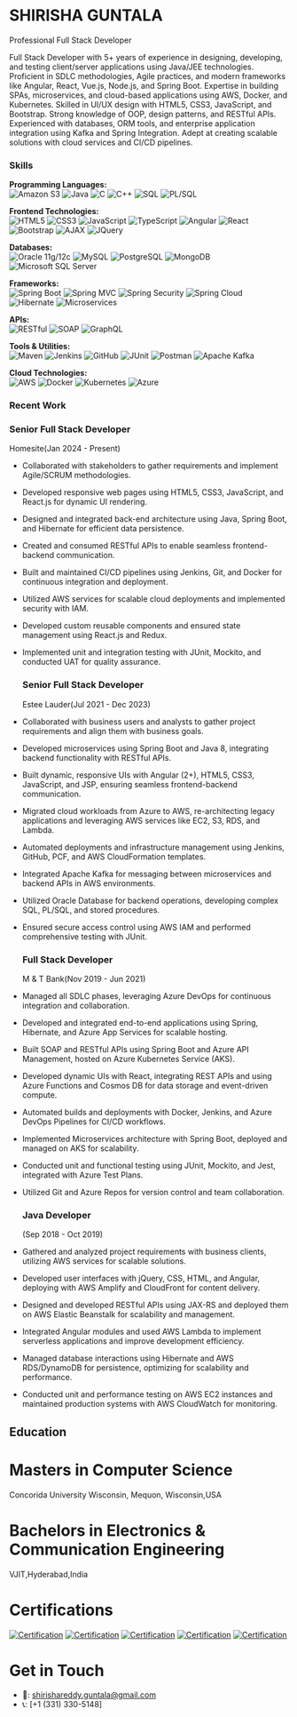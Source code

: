 # SHIRISHA GUNTALA
Professional Full Stack Developer


Full Stack Developer with 5+ years of experience in designing, developing, and testing client/server applications using Java/JEE technologies. Proficient in SDLC methodologies, Agile practices, and modern frameworks like Angular, React, Vue.js, Node.js, and Spring Boot. Expertise in building SPAs, microservices, and cloud-based applications using AWS, Docker, and Kubernetes. Skilled in UI/UX design with HTML5, CSS3, JavaScript, and Bootstrap. Strong knowledge of OOP, design patterns, and RESTful APIs. Experienced with databases, ORM tools, and enterprise application integration using Kafka and Spring Integration. Adept at creating scalable solutions with cloud services and CI/CD pipelines.

### Skills

**Programming Languages:**  
![Amazon S3](https://img.shields.io/badge/-Python-3776AB?style=for-the-badge&logo=python&logoColor=white)
![Java](https://img.shields.io/badge/-Java%207%2F8%2F11-007396?style=for-the-badge&logo=java&logoColor=white)
![C](https://img.shields.io/badge/-C-A8B9CC?style=for-the-badge&logo=c&logoColor=white)
![C++](https://img.shields.io/badge/-C%2B%2B-00599C?style=for-the-badge&logo=c%2B%2B&logoColor=white)
![SQL](https://img.shields.io/badge/-SQL-4479A1?style=for-the-badge&logo=sqlite&logoColor=white)
![PL/SQL](https://img.shields.io/badge/-PL%2FSQL-F80000?style=for-the-badge&logo=oracle&logoColor=white)


**Frontend Technologies:**  
![HTML5](https://img.shields.io/badge/-HTML5-E34F26?style=for-the-badge&logo=html5&logoColor=white)
![CSS3](https://img.shields.io/badge/-CSS3-1572B6?style=for-the-badge&logo=css3&logoColor=white)
![JavaScript](https://img.shields.io/badge/-JavaScript-F7DF1E?style=for-the-badge&logo=javascript&logoColor=black)
![TypeScript](https://img.shields.io/badge/-TypeScript-3178C6?style=for-the-badge&logo=typescript&logoColor=white)
![Angular](https://img.shields.io/badge/-Angular-DD0031?style=for-the-badge&logo=angular&logoColor=white)
![React](https://img.shields.io/badge/-React-61DAFB?style=for-the-badge&logo=react&logoColor=black)
![Bootstrap](https://img.shields.io/badge/-Bootstrap-563D7C?style=for-the-badge&logo=bootstrap&logoColor=white)
![AJAX](https://img.shields.io/badge/-AJAX-0077C9?style=for-the-badge&logo=ajax&logoColor=white)
![JQuery](https://img.shields.io/badge/-jQuery-0769AD?style=for-the-badge&logo=jquery&logoColor=white)

**Databases:**  
![Oracle 11g/12c](https://img.shields.io/badge/-Oracle%2011g%2F12c-F80000?style=for-the-badge&logo=oracle&logoColor=white)
![MySQL](https://img.shields.io/badge/-MySQL-4479A1?style=for-the-badge&logo=mysql&logoColor=white)
![PostgreSQL](https://img.shields.io/badge/-PostgreSQL-336791?style=for-the-badge&logo=postgresql&logoColor=white)
![MongoDB](https://img.shields.io/badge/-MongoDB-47A248?style=for-the-badge&logo=mongodb&logoColor=white)
![Microsoft SQL Server](https://img.shields.io/badge/-Microsoft%20SQL%20Server-CC2927?style=for-the-badge&logo=microsoftsqlserver&logoColor=white)

**Frameworks:**  
![Spring Boot](https://img.shields.io/badge/-Spring%20Boot-6DB33F?style=for-the-badge&logo=springboot&logoColor=white)
![Spring MVC](https://img.shields.io/badge/-Spring%20MVC-6DB33F?style=for-the-badge&logo=spring&logoColor=white)
![Spring Security](https://img.shields.io/badge/-Spring%20Security-6DB33F?style=for-the-badge&logo=springsecurity&logoColor=white)
![Spring Cloud](https://img.shields.io/badge/-Spring%20Cloud-6DB33F?style=for-the-badge&logo=springcloud&logoColor=white)
![Hibernate](https://img.shields.io/badge/-Hibernate-7961C6?style=for-the-badge&logo=hibernate&logoColor=white)
![Microservices](https://img.shields.io/badge/-Microservices-25D366?style=for-the-badge&logo=docker&logoColor=white)

**APIs:**  
![RESTful](https://img.shields.io/badge/-RESTful-00A9E0?style=for-the-badge&logo=rest&logoColor=white)
![SOAP](https://img.shields.io/badge/-SOAP-0052CC?style=for-the-badge&logo=soap&logoColor=white)
![GraphQL](https://img.shields.io/badge/-GraphQL-E10098?style=for-the-badge&logo=graphql&logoColor=white)

**Tools & Utilities:**  
![Maven](https://img.shields.io/badge/-Maven-C71A36?style=for-the-badge&logo=apachemaven&logoColor=white)
![Jenkins](https://img.shields.io/badge/-Jenkins-D24939?style=for-the-badge&logo=jenkins&logoColor=white)
![GitHub](https://img.shields.io/badge/-GitHub-181717?style=for-the-badge&logo=github&logoColor=white)
![JUnit](https://img.shields.io/badge/-JUnit-25A162?style=for-the-badge&logo=junit&logoColor=white)
![Postman](https://img.shields.io/badge/-Postman-FF6C37?style=for-the-badge&logo=postman&logoColor=white)
![Apache Kafka](https://img.shields.io/badge/-Apache%20Kafka-231F20?style=for-the-badge&logo=apachekafka&logoColor=white)

**Cloud Technologies:**  
![AWS](https://img.shields.io/badge/-AWS-232F3E?style=for-the-badge&logo=amazonaws&logoColor=white)
![Docker](https://img.shields.io/badge/-Docker-2496ED?style=for-the-badge&logo=docker&logoColor=white)
![Kubernetes](https://img.shields.io/badge/-Kubernetes-326CE5?style=for-the-badge&logo=kubernetes&logoColor=white)
![Azure](https://img.shields.io/badge/-Azure-0089D6?style=for-the-badge&logo=microsoftazure&logoColor=white)
### Recent Work

### Senior Full Stack Developer
Homesite(Jan 2024 - Present)

- Collaborated with stakeholders to gather requirements and implement Agile/SCRUM methodologies.  
- Developed responsive web pages using HTML5, CSS3, JavaScript, and React.js for dynamic UI rendering.  
- Designed and integrated back-end architecture using Java, Spring Boot, and Hibernate for efficient data persistence.  
- Created and consumed RESTful APIs to enable seamless frontend-backend communication.  
- Built and maintained CI/CD pipelines using Jenkins, Git, and Docker for continuous integration and deployment.  
- Utilized AWS services for scalable cloud deployments and implemented security with IAM.  
- Developed custom reusable components and ensured state management using React.js and Redux.  
- Implemented unit and integration testing with JUnit, Mockito, and conducted UAT for quality assurance.
  ### Senior Full Stack Developer
  Estee Lauder(Jul 2021 - Dec 2023)

- Collaborated with business users and analysts to gather project requirements and align them with business goals.  
- Developed microservices using Spring Boot and Java 8, integrating backend functionality with RESTful APIs.  
- Built dynamic, responsive UIs with Angular (2+), HTML5, CSS3, JavaScript, and JSP, ensuring seamless frontend-backend communication.  
- Migrated cloud workloads from Azure to AWS, re-architecting legacy applications and leveraging AWS services like EC2, S3, RDS, and Lambda.  
- Automated deployments and infrastructure management using Jenkins, GitHub, PCF, and AWS CloudFormation templates.  
- Integrated Apache Kafka for messaging between microservices and backend APIs in AWS environments.  
- Utilized Oracle Database for backend operations, developing complex SQL, PL/SQL, and stored procedures.  
- Ensured secure access control using AWS IAM and performed comprehensive testing with JUnit.
  ### Full Stack Developer
  M & T Bank(Nov 2019 - Jun 2021)

- Managed all SDLC phases, leveraging Azure DevOps for continuous integration and collaboration.  
- Developed and integrated end-to-end applications using Spring, Hibernate, and Azure App Services for scalable hosting.  
- Built SOAP and RESTful APIs using Spring Boot and Azure API Management, hosted on Azure Kubernetes Service (AKS).  
- Developed dynamic UIs with React, integrating REST APIs and using Azure Functions and Cosmos DB for data storage and event-driven compute.  
- Automated builds and deployments with Docker, Jenkins, and Azure DevOps Pipelines for CI/CD workflows.  
- Implemented Microservices architecture with Spring Boot, deployed and managed on AKS for scalability.  
- Conducted unit and functional testing using JUnit, Mockito, and Jest, integrated with Azure Test Plans.  
- Utilized Git and Azure Repos for version control and team collaboration.
  ### Java Developer
  (Sep 2018 - Oct 2019)

 - Gathered and analyzed project requirements with business clients, utilizing AWS services for scalable solutions.  
- Developed user interfaces with jQuery, CSS, HTML, and Angular, deploying with AWS Amplify and CloudFront for content delivery.  
- Designed and developed RESTful APIs using JAX-RS and deployed them on AWS Elastic Beanstalk for scalability and management.  
- Integrated Angular modules and used AWS Lambda to implement serverless applications and improve development efficiency.  
- Managed database interactions using Hibernate and AWS RDS/DynamoDB for persistence, optimizing for scalability and performance.  
- Conducted unit and performance testing on AWS EC2 instances and maintained production systems with AWS CloudWatch for monitoring.
## Education
# Masters in Computer Science
Concorida University Wisconsin, Mequon, Wisconsin,USA
# Bachelors in Electronics & Communication Engineering
VJIT,Hyderabad,India
# Certifications
[![Certification](https://img.shields.io/badge/Certification-Coursera-brightgreen)](https://coursera.org/share/d4d8b3870db6509507ee1a18597ab36e)
[![Certification](https://img.shields.io/badge/Certification-Coursera-brightgreen)](https://coursera.org/share/d4d8b3870db6509507ee1a18597ab36e)
[![Certification](https://img.shields.io/badge/Certification-Coursera-0077B5)](https://coursera.org/share/483a126ceca32e7fb110024d79d28354)
[![Certification](https://img.shields.io/badge/Certification-Coursera-blue)](https://coursera.org/share/ddb92b03ef8476a28270f02e58aa777c)
[![Certification](https://img.shields.io/badge/Certification-Coursera-FF6600)](https://coursera.org/share/8f6a6c12513d6bf394e0dd3f946af1ae)
# Get in Touch

- 📧: shirishareddy.guntala@gmail.com
-  📞: [+1 (331) 330-5148]
